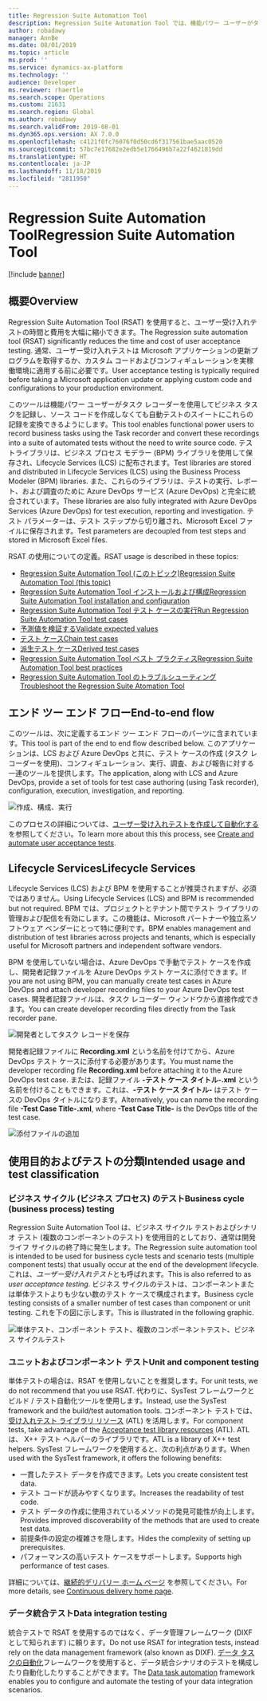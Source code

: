 ```yaml
---
title: Regression Suite Automation Tool
description: Regression Suite Automation Tool では、機能パワー ユーザーがタスク レコーダーを使用してビジネス タスクを記録し、ソース コードを作成しなくても自動テストのスイートに変換できるようにします。
author: robadawy
manager: AnnBe
ms.date: 08/01/2019
ms.topic: article
ms.prod: ''
ms.service: dynamics-ax-platform
ms.technology: ''
audience: Developer
ms.reviewer: rhaertle
ms.search.scope: Operations
ms.custom: 21631
ms.search.region: Global
ms.author: robadawy
ms.search.validFrom: 2019-08-01
ms.dyn365.ops.version: AX 7.0.0
ms.openlocfilehash: c4121f0fc76076f0d50cd6f317561bae5aac0520
ms.sourcegitcommit: 57bc7e17682e2edb5e1766496b7a22f4621819dd
ms.translationtype: HT
ms.contentlocale: ja-JP
ms.lasthandoff: 11/18/2019
ms.locfileid: "2811950"
---
```

# <a name="regression-suite-automation-tool"></a><span data-ttu-id="77a35-103">Regression Suite Automation Tool</span><span class="sxs-lookup"><span data-stu-id="77a35-103">Regression Suite Automation Tool</span></span>

[!include [banner](../../includes/banner.md)]

## <a name="overview"></a><span data-ttu-id="77a35-104">概要</span><span class="sxs-lookup"><span data-stu-id="77a35-104">Overview</span></span>
<span data-ttu-id="77a35-105">Regression Suite Automation Tool (RSAT) を使用すると、ユーザー受け入れテストの時間と費用を大幅に縮小できます。</span><span class="sxs-lookup"><span data-stu-id="77a35-105">The Regression suite automation tool (RSAT) significantly reduces the time and cost of user acceptance testing.</span></span> <span data-ttu-id="77a35-106">通常、ユーザー受け入れテストは Microsoft アプリケーションの更新プログラムを取得するか、カスタム コードおよびコンフィギュレーションを実稼働環境に適用する前に必要です。</span><span class="sxs-lookup"><span data-stu-id="77a35-106">User acceptance testing is typically required before taking a  Microsoft application update or applying custom code and configurations to your production environment.</span></span>

<span data-ttu-id="77a35-107">このツールは機能パワー ユーザーがタスク レコーダーを使用してビジネス タスクを記録し、ソース コードを作成しなくても自動テストのスイートにこれらの記録を変換できるようにします。</span><span class="sxs-lookup"><span data-stu-id="77a35-107">This tool enables functional power users to record business tasks using the Task recorder and convert these recordings into a suite of automated tests without the need to write source code.</span></span> <span data-ttu-id="77a35-108">テストライブラリは、ビジネス プロセス モデラー (BPM) ライブラリを使用して保存され、Lifecycle Services (LCS) に配布されます。</span><span class="sxs-lookup"><span data-stu-id="77a35-108">Test libraries are stored and distributed in Lifecycle Services (LCS) using the Business Process Modeler (BPM) libraries.</span></span> <span data-ttu-id="77a35-109">また、これらのライブラリは、テストの実行、レポート、および調査のために Azure DevOps サービス (Azure DevOps) と完全に統合されています。</span><span class="sxs-lookup"><span data-stu-id="77a35-109">These libraries are also fully integrated with Azure DevOps Services (Azure DevOps) for test execution, reporting and investigation.</span></span> <span data-ttu-id="77a35-110">テスト パラメーターは、テスト ステップから切り離され、Microsoft Excel ファイルに保存されます。</span><span class="sxs-lookup"><span data-stu-id="77a35-110">Test parameters are decoupled from test steps and stored in Microsoft Excel files.</span></span>

<span data-ttu-id="77a35-111">RSAT の使用についての定義。</span><span class="sxs-lookup"><span data-stu-id="77a35-111">RSAT usage is described in these topics:</span></span>

+ [<span data-ttu-id="77a35-112">Regression Suite Automation Tool (このトピック)</span><span class="sxs-lookup"><span data-stu-id="77a35-112">Regression Suite Automation Tool (this topic)</span></span>](rsat-overview.md)
+ [<span data-ttu-id="77a35-113">Regression Suite Automation Tool インストールおよび構成</span><span class="sxs-lookup"><span data-stu-id="77a35-113">Regression Suite Automation Tool installation and configuration</span></span>](rsat-install-configure.md)
+ [<span data-ttu-id="77a35-114">Regression Suite Automation Tool テスト ケースの実行</span><span class="sxs-lookup"><span data-stu-id="77a35-114">Run Regression Suite Automation Tool test cases</span></span>](rsat-run.md)
+ [<span data-ttu-id="77a35-115">予測値を検証する</span><span class="sxs-lookup"><span data-stu-id="77a35-115">Validate expected values</span></span>](rsat-validate-expected.md)
+ [<span data-ttu-id="77a35-116">テスト ケース</span><span class="sxs-lookup"><span data-stu-id="77a35-116">Chain test cases</span></span>](rsat-chain-test-cases.md)
+ [<span data-ttu-id="77a35-117">派生テスト ケース</span><span class="sxs-lookup"><span data-stu-id="77a35-117">Derived test cases</span></span>](rsat-derived-test-cases.md)
+ [<span data-ttu-id="77a35-118">Regression Suite Automation Tool ベスト プラクティス</span><span class="sxs-lookup"><span data-stu-id="77a35-118">Regression Suite Automation Tool best practices</span></span>](rsat-best-practices.md)
+ [<span data-ttu-id="77a35-119">Regression Suite Automation Tool のトラブルシューティング</span><span class="sxs-lookup"><span data-stu-id="77a35-119">Troubleshoot the Regression Suite Atomation Tool</span></span>](rsat-troubleshooting.md)


## <a name="end-to-end-flow"></a><span data-ttu-id="77a35-120">エンド ツー エンド フロー</span><span class="sxs-lookup"><span data-stu-id="77a35-120">End-to-end flow</span></span>
<span data-ttu-id="77a35-121">このツールは、次に定義するエンド ツー エンド フローのパーツに含まれています。</span><span class="sxs-lookup"><span data-stu-id="77a35-121">This tool is part of the end to end flow described below.</span></span> <span data-ttu-id="77a35-122">このアプリケーションは、LCS および Azure DevOps と共に、テスト ケースの作成 (タスク レコーダーを使用)、コンフィギュレーション、実行、調査、および報告に対する一連のツールを提供します。</span><span class="sxs-lookup"><span data-stu-id="77a35-122">The application, along with LCS and Azure DevOps, provide a set of tools for test case authoring (using Task recorder), configuration, execution, investigation, and reporting.</span></span>

![作成、構成、実行](media/end-to-end.png)

<span data-ttu-id="77a35-124">このプロセスの詳細については、[ユーザー受け入れテストを作成して自動化する](../../lifecycle-services/using-task-guides-and-bpm-to-create-user-acceptance-tests.md)を参照してください。</span><span class="sxs-lookup"><span data-stu-id="77a35-124">To learn more about this this process, see [Create and automate user acceptance tests](../../lifecycle-services/using-task-guides-and-bpm-to-create-user-acceptance-tests.md).</span></span>

## <a name="lifecycle-services"></a><span data-ttu-id="77a35-125">Lifecycle Services</span><span class="sxs-lookup"><span data-stu-id="77a35-125">Lifecycle Services</span></span>

<span data-ttu-id="77a35-126">Lifecycle Services (LCS) および BPM を使用することが推奨されますが、必須ではありません。</span><span class="sxs-lookup"><span data-stu-id="77a35-126">Using Lifecycle Services (LCS) and BPM is recommended but not required.</span></span> <span data-ttu-id="77a35-127">BPM では、プロジェクトとテナント間でテスト ライブラリの管理および配信を有効にします。この機能は、Microsoft パートナーや独立系ソフトウェア ベンダーにとって特に便利です。</span><span class="sxs-lookup"><span data-stu-id="77a35-127">BPM enables management and distribution of test libraries across projects and tenants, which is especially useful for Microsoft partners and independent software vendors.</span></span> 

<span data-ttu-id="77a35-128">BPM を使用していない場合は、Azure DevOps で手動でテスト ケースを作成し、開発者記録ファイルを Azure DevOps テスト ケースに添付できます。</span><span class="sxs-lookup"><span data-stu-id="77a35-128">If you are not using BPM, you can manually create test cases in Azure DevOps and attach developer recording files to your Azure DevOps test cases.</span></span> <span data-ttu-id="77a35-129">開発者記録ファイルは、タスク レコーダー ウィンドウから直接作成できます。</span><span class="sxs-lookup"><span data-stu-id="77a35-129">You can create developer recording files directly from the Task recorder pane.</span></span>

![開発者としてタスク レコードを保存](media/save-as-developer.png)

<span data-ttu-id="77a35-131">開発者記録ファイルに **Recording.xml** という名前を付けてから、Azure DevOps テスト ケースに添付する必要があります。</span><span class="sxs-lookup"><span data-stu-id="77a35-131">You must name the developer recording file **Recording.xml** before attaching it to the Azure DevOps test case.</span></span> <span data-ttu-id="77a35-132">または、記録ファイル **-テスト ケース タイトル-.xml** という名前を付けることもできます。これは、**-テスト ケース タイトル-** はテスト ケースの DevOps タイトルになります。</span><span class="sxs-lookup"><span data-stu-id="77a35-132">Alternatively, you can name the recording file **-Test Case Title-.xml**, where **-Test Case Title-** is the DevOps title of the test case.</span></span>

![添付ファイルの追加](media/attachments.png)

## <a name="intended-usage-and-test-classification"></a><span data-ttu-id="77a35-134">使用目的およびテストの分類</span><span class="sxs-lookup"><span data-stu-id="77a35-134">Intended usage and test classification</span></span>

### <a name="business-cycle-business-process-testing"></a><span data-ttu-id="77a35-135">ビジネス サイクル (ビジネス プロセス) のテスト</span><span class="sxs-lookup"><span data-stu-id="77a35-135">Business cycle (business process) testing</span></span>
<span data-ttu-id="77a35-136">Regression Suite Automation Tool は、ビジネス サイクル テストおよびシナリオ テスト (複数のコンポーネントのテスト) を使用目的としており、通常は開発ライフ サイクルの終了時に発生します。</span><span class="sxs-lookup"><span data-stu-id="77a35-136">The Regression suite automation tool is intended to be used for business cycle tests and scenario tests (multiple component tests) that usually occur at the end of the development lifecycle.</span></span> <span data-ttu-id="77a35-137">これは、*ユーザー受け入れテスト*とも呼ばれます。</span><span class="sxs-lookup"><span data-stu-id="77a35-137">This is also referred to as *user acceptance testing*.</span></span> <span data-ttu-id="77a35-138">ビジネス サイクルのテストは、コンポーネントまたは単体テストよりも少ない数のテスト ケースで構成されます。</span><span class="sxs-lookup"><span data-stu-id="77a35-138">Business cycle testing consists of a smaller number of test cases than component or unit testing.</span></span> <span data-ttu-id="77a35-139">これを下の図に示します。</span><span class="sxs-lookup"><span data-stu-id="77a35-139">This is illustrated in the following graphic.</span></span>

![単体テスト、コンポーネント テスト、複数のコンポーネントテスト、ビジネス サイクルテスト](media/business-cycle.png)

### <a name="unit-and-component-testing"></a><span data-ttu-id="77a35-141">ユニットおよびコンポーネント テスト</span><span class="sxs-lookup"><span data-stu-id="77a35-141">Unit and component testing</span></span>
<span data-ttu-id="77a35-142">単体テストの場合は、RSAT を使用しないことを推奨します。</span><span class="sxs-lookup"><span data-stu-id="77a35-142">For unit tests, we do not recommend that you use RSAT.</span></span> <span data-ttu-id="77a35-143">代わりに、SysTest フレームワークとビルド / テスト自動化ツールを使用します。</span><span class="sxs-lookup"><span data-stu-id="77a35-143">Instead, use the SysTest framework and the build/test automation tools.</span></span> <span data-ttu-id="77a35-144">コンポーネント テストでは、[受け入れテスト ライブラリ リソース](../acceptance-test-library.md) (ATL) を活用します。</span><span class="sxs-lookup"><span data-stu-id="77a35-144">For component tests, take advantage of the [Acceptance test library resources](../acceptance-test-library.md) (ATL).</span></span> <span data-ttu-id="77a35-145">ATL は、 X++ テスト ヘルパーのライブラリです。</span><span class="sxs-lookup"><span data-stu-id="77a35-145">ATL is a library of X++ test helpers.</span></span> <span data-ttu-id="77a35-146">SysTest フレームワークを使用すると、次の利点があります。</span><span class="sxs-lookup"><span data-stu-id="77a35-146">When used with the SysTest framework, it offers the following benefits:</span></span>
+ <span data-ttu-id="77a35-147">一貫したテスト データを作成できます。</span><span class="sxs-lookup"><span data-stu-id="77a35-147">Lets you create consistent test data.</span></span>
+ <span data-ttu-id="77a35-148">テスト コードが読みやすくなります。</span><span class="sxs-lookup"><span data-stu-id="77a35-148">Increases the readability of test code.</span></span>
+ <span data-ttu-id="77a35-149">テスト データの作成に使用されているメソッドの発見可能性が向上します。</span><span class="sxs-lookup"><span data-stu-id="77a35-149">Provides improved discoverability of the methods that are used to create test data.</span></span>
+ <span data-ttu-id="77a35-150">前提条件の設定の複雑さを隠します。</span><span class="sxs-lookup"><span data-stu-id="77a35-150">Hides the complexity of setting up prerequisites.</span></span>
+ <span data-ttu-id="77a35-151">パフォーマンスの高いテスト ケースをサポートします。</span><span class="sxs-lookup"><span data-stu-id="77a35-151">Supports high performance of test cases.</span></span>

<span data-ttu-id="77a35-152">詳細については、[継続的デリバリー ホーム ページ](../../dev-tools/continuous-delivery-home-page.md) を参照してください。</span><span class="sxs-lookup"><span data-stu-id="77a35-152">For more details, see [Continuous delivery home page](../../dev-tools/continuous-delivery-home-page.md).</span></span>

### <a name="data-integration-testing"></a><span data-ttu-id="77a35-153">データ統合テスト</span><span class="sxs-lookup"><span data-stu-id="77a35-153">Data integration testing</span></span>
<span data-ttu-id="77a35-154">統合テストで RSAT を使用するのではなく、データ管理フレームワーク (DIXF として知られます) に頼ります。</span><span class="sxs-lookup"><span data-stu-id="77a35-154">Do not use RSAT for integration tests, instead rely on the data management framework (also known as DIXF).</span></span> <span data-ttu-id="77a35-155">[データ タスクの自動化](../../data-entities/data-task-automation.md)フレームワークを使用すると、データ統合シナリオのテストを構成したり自動化したりすることができます。</span><span class="sxs-lookup"><span data-stu-id="77a35-155">The [Data task automation](../../data-entities/data-task-automation.md) framework enables you to configure and automate the testing of your data integration scenarios.</span></span>
